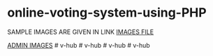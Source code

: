 # online-voting-system-using-PHP
SAMPLE IMAGES ARE GIVEN IN LINK
[IMAGES FILE](https://github.com/harikutty5896/online-voting-system-using-PHP/files/7720951/Online.docx)





[ADMIN IMAGES](https://docs.google.com/document/d/12ZJhS-xcs2cW5QB-VQUUJYhVluY4Pdy2KysCQ6w25fk/edit?usp=sharing)
#   v - h u b  
 #   v - h u b  
 #   v - h u b  
 #   v - h u b  
 
